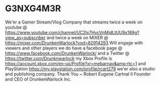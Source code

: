 # G3NXG4M3R
We'er a Gamer Stream/Vlog Company that streams twice a week on youtube @ https://www.youtube.com/channel/UC2Ix7HvcVnMidLtUU9x189g?view_as=subscriber and twice a week on MIXER @ https://mixer.com/DrunkenWarlock?vod=82914293 Will engage with viewers and other players we do have a facebook page @ https://www.facebook.com/DrunkenWarlock/ and a Twitter @ https://twitter.com/Drunknwarlock my Xbox Profile is https://account.xbox.com/en-us/Profile?xr=mebarnav&amp;rtc=1 and PlayStation  https://my.playstation.com/profile/rcart279 we'er also a studio and publishing company.  Thank You ~ Robert Eugene Cartnal II Founder and CEO of DrunkenWarlock Inc.
